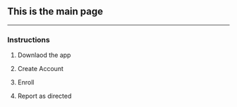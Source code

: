 ## This is the main page
---
### Instructions
1. Downlaod the app

2. Create Account

3. Enroll

4. Report as directed
